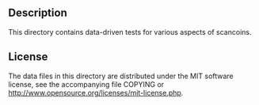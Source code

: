 Description
------------

This directory contains data-driven tests for various aspects of scancoins.

License
--------

The data files in this directory are distributed under the MIT software
license, see the accompanying file COPYING or
http://www.opensource.org/licenses/mit-license.php.

